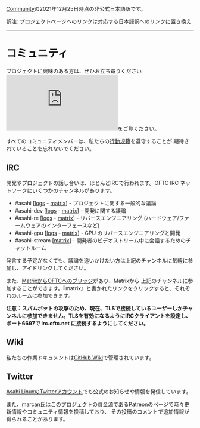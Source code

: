 [Community](https://asahilinux.org/community)の2021年12月25日時点の非公式日本語訳です。

訳注: プロジェクトページへのリンクは対応する日本語訳へのリンクに置き換え
 
---
# コミュニティ

プロジェクトに興味のある方は、ぜひお立ち寄りください![プロジェクトへの貢献方法](https://github.com/asfdrwe/asahi-linux-translations/blob/main/contribute.md)をご覧ください。

すべてのコミュニティメンバーは、私たちの[行動規範](https://github.com/asfdrwe/asahi-linux-translations/blob/main/code-of-conduct.md)を遵守することが
期待されていることを忘れないでください。

## IRC
開発やプロジェクトの話し合いは、ほとんどIRCで行われます。OFTC IRC ネットワークにいくつかのチャンネルがあります。

- #asahi \[[logs](https://oftc.irclog.whitequark.org/asahi) - [matrix](https://matrix.to/#/#_oftc_#asahi:matrix.org)\] -
プロジェクトに関する一般的な議論
- #asahi-dev \[[logs](https://oftc.irclog.whitequark.org/asahi-dev) - [matrix](https://matrix.to/#/#_oftc_#asahi-dev:matrix.org)\] -
開発に関する議論
- #asahi-re \[[logs](https://oftc.irclog.whitequark.org/asahi-re) - [matrix](https://matrix.to/#/#_oftc_#asahi-re:matrix.org)\] - 
リバースエンジニアリング (ハードウェア/ファームウェアのインターフェースなど)
- #asahi-gpu \[[logs](https://oftc.irclog.whitequark.org/asahi-gpu) - [matrix](https://matrix.to/#/#_oftc_#asahi-gpu:matrix.org)\] - 
GPU のリバースエンジニアリングと開発
- #asahi-stream \[[matrix](https://matrix.to/#/#_oftc_#asahi-stream:matrix.org)\] - 開発者のビデオストリーム中に会話するためのチャットルーム

発言する予定がなくても、議論を追いかけたい方は上記のチャンネルに気軽に参加し、アイドリングしてください。

また、[MatrixからOFTCへのブリッジ](https://medium.com/@RiotChat/new-irc-integrations-oftc-and-snoonet-b88883a58303)があり、Matrixから
上記のチャンネルに参加することができます。『matrix』と書かれたリンクをクリックすると、それぞれのルームに参加できます。

**注意：スパムボットの攻撃のため、現在、TLSで接続しているユーザーしかチャンネルに参加できません。TLSを有効になるようにIRCクライアントを設定し、
ポート6697で irc.oftc.net に接続するようにしてください。**

## Wiki

私たちの作業ドキュメントは[GitHub Wiki](https://github.com/asfdrwe/asahi-linux-translations/wiki)で管理されています。

## Twitter

[Asahi LinuxのTwitterアカウント](https://twitter.com/AsahiLinux)でも公式のお知らせや情報を発信しています。

また、marcan氏はこのプロジェクトの資金源である[Patreon](https://patreon.com/marcan)のページで時々更新情報やコミュニティ情報を投稿しており、
その投稿のコメントで追加情報が得られることがあります。
